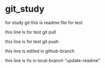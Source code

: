 # git_study
for study git
this is readme file for test

this line is for test git pull

this line is for test git push

this line is edited in github-branch

this line is fix in local-branch "update-readme"